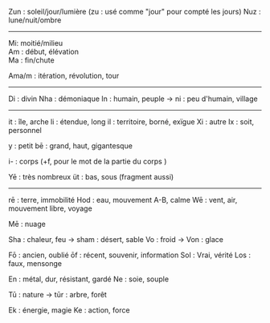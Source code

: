 Zun : soleil/jour/lumière    (zu : usé comme "jour" pour  compté les jours)
Nuz : lune/nuit/ombre

---

Mi: moitié/milieu    
Am : début, élévation    
Ma : fin/chute

Ama/m : itération, révolution, tour

---

Di : divin
Nha : démoniaque
In : humain, peuple  -> ni : peu d'humain, village

---


it : île, arche
li : étendue, long 
il : territoire, borné, exïgue
Xi : autre
Ix : soit, personnel 

y : petit
bē : grand, haut, gigantesque 

i- : corps (+f, pour le mot de la partie du corps )

Yē : très nombreux 
üt : bas, sous (fragment aussi)  

---
rē : terre, immobilité
Hod : eau, mouvement A-B, calme
Wē : vent, air, mouvement libre, voyage

Mē : nuage

Sha : chaleur, feu  -> sham : désert, sable
Vo : froid -> Von : glace

Fō : ancien, oublié
ōf : récent, souvenir, information
Sol : Vrai, vérité
Los : faux, mensonge

En : métal, dur, résistant, gardé
Ne : soie, souple

Tū : nature    -> tūr : arbre, forêt

Ek : énergie, magie 
Ke : action, force 




